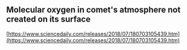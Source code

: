 ## Molecular oxygen in comet's atmosphere not created on its surface
  
  [https://www.sciencedaily.com/releases/2018/07/180703105439.htm](https://www.sciencedaily.com/releases/2018/07/180703105439.htm)